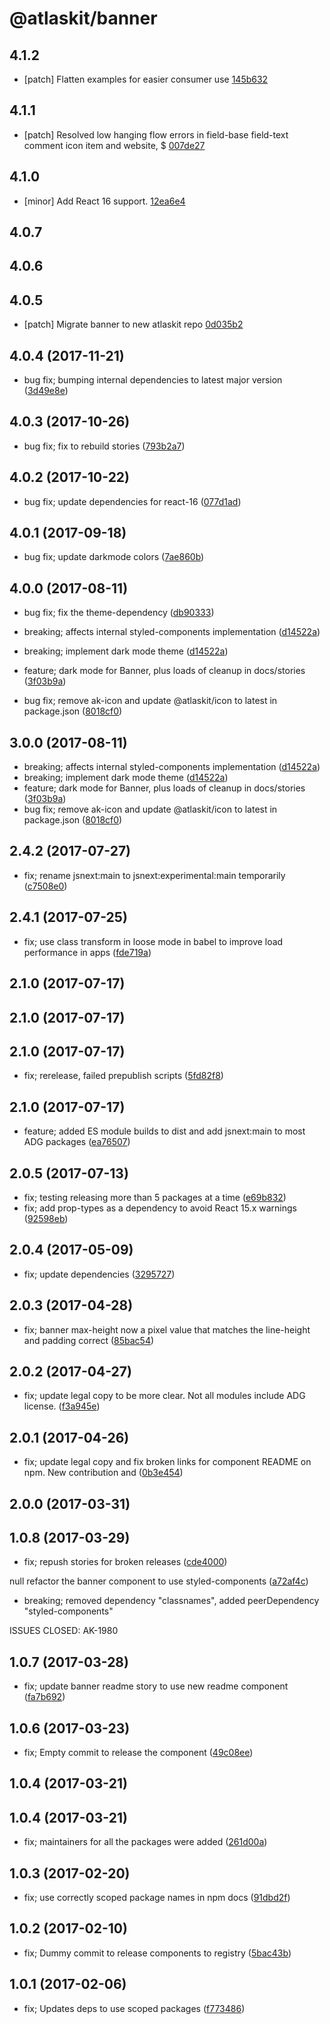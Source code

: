 # @atlaskit/banner

## 4.1.2
- [patch] Flatten examples for easier consumer use [145b632](https://bitbucket.org/atlassian/atlaskit-mk-2/commits/145b632)

## 4.1.1
- [patch] Resolved low hanging flow errors in field-base field-text comment icon item and website, $ [007de27](https://bitbucket.org/atlassian/atlaskit-mk-2/commits/007de27)

## 4.1.0
- [minor] Add React 16 support. [12ea6e4](https://bitbucket.org/atlassian/atlaskit-mk-2/commits/12ea6e4)

## 4.0.7

## 4.0.6

## 4.0.5
- [patch] Migrate banner to new atlaskit repo [0d035b2](https://bitbucket.org/atlassian/atlaskit-mk-2/commits/0d035b2)

## 4.0.4 (2017-11-21)

* bug fix; bumping internal dependencies to latest major version ([3d49e8e](https://bitbucket.org/atlassian/atlaskit/commits/3d49e8e))
## 4.0.3 (2017-10-26)

* bug fix; fix to rebuild stories ([793b2a7](https://bitbucket.org/atlassian/atlaskit/commits/793b2a7))
## 4.0.2 (2017-10-22)

* bug fix; update dependencies for react-16 ([077d1ad](https://bitbucket.org/atlassian/atlaskit/commits/077d1ad))
## 4.0.1 (2017-09-18)

* bug fix; update darkmode colors ([7ae860b](https://bitbucket.org/atlassian/atlaskit/commits/7ae860b))
## 4.0.0 (2017-08-11)

* bug fix; fix the theme-dependency ([db90333](https://bitbucket.org/atlassian/atlaskit/commits/db90333))

* breaking; affects internal styled-components implementation ([d14522a](https://bitbucket.org/atlassian/atlaskit/commits/d14522a))
* breaking; implement dark mode theme ([d14522a](https://bitbucket.org/atlassian/atlaskit/commits/d14522a))
* feature; dark mode for Banner, plus loads of cleanup in docs/stories ([3f03b9a](https://bitbucket.org/atlassian/atlaskit/commits/3f03b9a))
* bug fix; remove ak-icon and update @atlaskit/icon to latest in package.json ([8018cf0](https://bitbucket.org/atlassian/atlaskit/commits/8018cf0))





## 3.0.0 (2017-08-11)

* breaking; affects internal styled-components implementation ([d14522a](https://bitbucket.org/atlassian/atlaskit/commits/d14522a))
* breaking; implement dark mode theme ([d14522a](https://bitbucket.org/atlassian/atlaskit/commits/d14522a))
* feature; dark mode for Banner, plus loads of cleanup in docs/stories ([3f03b9a](https://bitbucket.org/atlassian/atlaskit/commits/3f03b9a))
* bug fix; remove ak-icon and update @atlaskit/icon to latest in package.json ([8018cf0](https://bitbucket.org/atlassian/atlaskit/commits/8018cf0))






## 2.4.2 (2017-07-27)


* fix; rename jsnext:main to jsnext:experimental:main temporarily ([c7508e0](https://bitbucket.org/atlassian/atlaskit/commits/c7508e0))

## 2.4.1 (2017-07-25)


* fix; use class transform in loose mode in babel to improve load performance in apps ([fde719a](https://bitbucket.org/atlassian/atlaskit/commits/fde719a))

## 2.1.0 (2017-07-17)

## 2.1.0 (2017-07-17)

## 2.1.0 (2017-07-17)


* fix; rerelease, failed prepublish scripts ([5fd82f8](https://bitbucket.org/atlassian/atlaskit/commits/5fd82f8))

## 2.1.0 (2017-07-17)


* feature; added ES module builds to dist and add jsnext:main to most ADG packages ([ea76507](https://bitbucket.org/atlassian/atlaskit/commits/ea76507))

## 2.0.5 (2017-07-13)


* fix; testing releasing more than 5 packages at a time ([e69b832](https://bitbucket.org/atlassian/atlaskit/commits/e69b832))
* fix; add prop-types as a dependency to avoid React 15.x warnings ([92598eb](https://bitbucket.org/atlassian/atlaskit/commits/92598eb))

## 2.0.4 (2017-05-09)


* fix; update dependencies ([3295727](https://bitbucket.org/atlassian/atlaskit/commits/3295727))

## 2.0.3 (2017-04-28)


* fix; banner max-height now a pixel value that matches the line-height and padding correct ([85bac54](https://bitbucket.org/atlassian/atlaskit/commits/85bac54))

## 2.0.2 (2017-04-27)


* fix; update legal copy to be more clear. Not all modules include ADG license. ([f3a945e](https://bitbucket.org/atlassian/atlaskit/commits/f3a945e))

## 2.0.1 (2017-04-26)


* fix; update legal copy and fix broken links for component README on npm. New contribution and ([0b3e454](https://bitbucket.org/atlassian/atlaskit/commits/0b3e454))

## 2.0.0 (2017-03-31)

## 1.0.8 (2017-03-29)


* fix; repush stories for broken releases ([cde4000](https://bitbucket.org/atlassian/atlaskit/commits/cde4000))


null refactor the banner component to use styled-components ([a72af4c](https://bitbucket.org/atlassian/atlaskit/commits/a72af4c))


* breaking; removed dependency "classnames", added peerDependency "styled-components"

ISSUES CLOSED: AK-1980

## 1.0.7 (2017-03-28)


* fix; update banner readme story to use new readme component ([fa7b692](https://bitbucket.org/atlassian/atlaskit/commits/fa7b692))

## 1.0.6 (2017-03-23)


* fix; Empty commit to release the component ([49c08ee](https://bitbucket.org/atlassian/atlaskit/commits/49c08ee))

## 1.0.4 (2017-03-21)

## 1.0.4 (2017-03-21)


* fix; maintainers for all the packages were added ([261d00a](https://bitbucket.org/atlassian/atlaskit/commits/261d00a))

## 1.0.3 (2017-02-20)


* fix; use correctly scoped package names in npm docs ([91dbd2f](https://bitbucket.org/atlassian/atlaskit/commits/91dbd2f))

## 1.0.2 (2017-02-10)


* fix; Dummy commit to release components to registry ([5bac43b](https://bitbucket.org/atlassian/atlaskit/commits/5bac43b))

## 1.0.1 (2017-02-06)


* fix; Updates deps to use scoped packages ([f773486](https://bitbucket.org/atlassian/atlaskit/commits/f773486))
